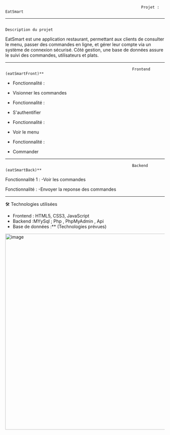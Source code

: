                                                                 Projet : EatSmart
---

                                                                Description du projet

EatSmart est une application  restaurant, permettant aux clients de consulter le menu, passer des commandes en ligne, et gérer leur compte via un système de connexion sécurisé. Côté gestion, une base de données assure le suivi des commandes, utilisateurs et plats.

---

                                                            

                                                            Frontend (eatSmartFront)**

- Fonctionnalité  :
- Visionner les commandes

- Fonctionnalité  :
- S'authentifier

- Fonctionnalité  :
- Voir le menu

- Fonctionnalité :
- Commander
   
---

                                                            Backend (eatSmartBack)**

Fonctionnalité 1 : 
-Voir les commandes 
  
Fonctionnalité : 
-Envoyer la reponse des  commandes 

---


🛠️ Technologies utilisées

- Frontend : HTML5, CSS3, JavaScript 
- Backend :MYySql ; Php , PhpMyAdmin , Api 
- Base de données :** (Technologies prévues)


<img width="1072" height="620" alt="image" src="https://github.com/user-attachments/assets/553c52c9-33b7-40df-aaa7-cfd59c5054b1" />
